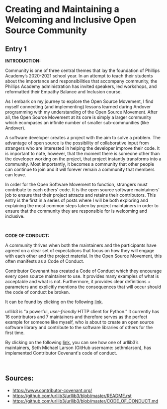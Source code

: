 # Creating and Maintaining a Welcoming and Inclusive Open Source Community
## Entry 1


__INTRODUCTION:__

Community is one of three central themes that lay the foundation of Phillips Academy’s 2020-2021 school year. In an attempt to teach their students about the importance and responsibilities that accompany community, the Phillips Academy administration has invited speakers, led workshops, and reformatted their Empathy Balance and Inclusion course. 

As I embark on my journey to explore the Open Source Movement, I find myself connecting (and implementing) lessons learned during Andover programming with my understanding of the Open Source Movement. After all, the Open Source Movement at its core is simply a larger community which ecompases an infinite number of smaller sub-communities (like Andover). 

A software developer creates a project with the aim to solve a problem. The advantage of open source is the possibility of collaborative input from strangers who are interested in helping the developer improve their code. It is important to note, however, that the moment there is someone other than the developer working on the project, that project instantly transforms into a community. Most importantly, it becomes a community that other people can continue to join and it will forever remain a community that members can leave.

In order for the Open Software Movement to function, strangers must contribute to each others’ code. It is the open source software maintainers’ job to ensure that their project attracts and retains their contributors. This entry is the first in a series of posts where I will be both exploring and explaining the most common steps taken by project maintainers in order to ensure that the community they are responsible for is welcoming and inclusive. 

<br />

__CODE OF CONDUCT:__

A community thrives when both the maintainers and the participants have agreed on a clear set of expectations that focus on how they will engage with each other and the project material. In the Open Source Movement, this often manifests as a Code of Conduct.

Contributor Covenant has created a Code of Conduct which they encourage every open source maintainer to use. It provides many examples of what is acceptable and what is not. Furthermore, it provides clear definitions + parameters and explicitly mentions the consequences that will occur should the code of conduct be broken.

It can be found by clicking on the following [link](https://www.contributor-covenant.org/).

urllib3 is “a powerful, _user-friendly_ HTTP client for Python.” It currently has 16 contributors and 7 maintainers and therefore serves as the perfect example for someone like myself, who is about to create an open source software library and contribute to the software libraries of others for the first time. 

By clicking on the following [link](https://github.com/urllib3/urllib3/blob/master/CODE_OF_CONDUCT.md), you can see how one of urllib3’s maintainers, Seth Michael Larson (GitHub username: sethmlarson), has implemented Contributor Covenant's code of conduct.

<br />

## Sources:
- https://www.contributor-covenant.org/
- https://github.com/urllib3/urllib3/blob/master/README.rst
- https://github.com/urllib3/urllib3/blob/master/CODE_OF_CONDUCT.md

